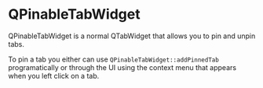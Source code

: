 # QPinableTabWidget
QPinableTabWidget is a normal QTabWidget that allows you to pin and unpin tabs.

To pin a tab you either can use `QPinableTabWidget::addPinnedTab` programatically or through the UI using the context menu that appears when you left click on a tab.
